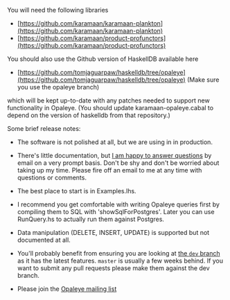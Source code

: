 You will need the following libraries

* [https://github.com/karamaan/karamaan-plankton](https://github.com/karamaan/karamaan-plankton)
* [https://github.com/karamaan/product-profunctors](https://github.com/karamaan/product-profunctors)

You should also use the Github version of HaskellDB available here

* [https://github.com/tomjaguarpaw/haskelldb/tree/opaleye](https://github.com/tomjaguarpaw/haskelldb/tree/opaleye)
  (Make sure you use the opaleye branch)

which will be kept up-to-date with any patches needed to support new
functionality in Opaleye.  (You should update karamaan-opaleye.cabal
to depend on the version of haskelldb from that repository.)

Some brief release notes:

* The software is not polished at all, but we are using in in production.

* There's little documentation, but [I am happy to answer
  questions](http://web.jaguarpaw.co.uk/~tom/contact/) by email on a
  very prompt basis.  Don't be shy and don't
  be worried about taking up my time.  Please fire off an email to me
  at any time with questions or comments.

* The best place to start is in Examples.lhs.

* I recommend you get comfortable with writing Opaleye queries first by
  compiling them to SQL with 'showSqlForPostgres'.  Later you can use
  RunQuery.hs to actually run them against Postgres.

* Data manipulation (DELETE, INSERT, UPDATE) is supported but not documented
  at all.

* You'll probably benefit from ensuring you are looking at [the `dev`
  branch](https://github.com/karamaan/karamaan-opaleye/tree/dev) as it
  has the latest features.  `master` is usually a few weeks behind.
  If you want to submit any pull requests please make them against the
  dev branch.

* Please join the [Opaleye mailing list](https://lists.sourceforge.net/lists/listinfo/opaleye-users)
